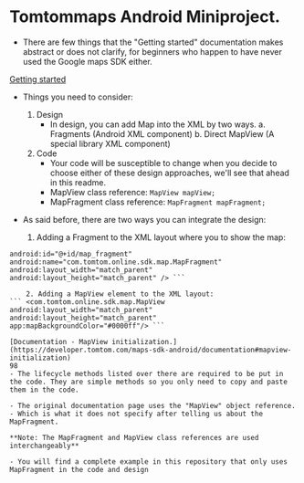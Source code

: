 # Tomtommaps Android Miniproject.
- There are few things that the "Getting started" documentation makes abstract or does not clarify, for beginners who happen to have never used the Google maps SDK either.

[Getting started](https://developer.tomtom.com/maps-android-sdk/map-initialization)

- Things you need to consider:
    1. Design
        - In design, you can add Map into the XML by two ways. 
        a. Fragments (Android XML component)
        b. Direct MapView (A special library XML component)
    2. Code
        - Your code will be susceptible to change when you decide to choose either of these design approaches, we'll see that 
            ahead in this readme.
        - MapView class reference:
            ` MapView mapView; `
        - MapFragment class reference:
            ` MapFragment mapFragment; `
        
- As said before, there are two ways you can integrate the design:

    1. Adding a Fragment to the XML layout where you to show the map:
``` <fragment  
android:id="@+id/map_fragment" 
android:name="com.tomtom.online.sdk.map.MapFragment"  
android:layout_width="match_parent"  
android:layout_height="match_parent" /> ```

    2. Adding a MapView element to the XML layout:
``` <com.tomtom.online.sdk.map.MapView  
android:layout_width="match_parent"  
android:layout_height="match_parent"  
app:mapBackgroundColor="#0000ff"/> ```

[Documentation - MapView initialization.](https://developer.tomtom.com/maps-sdk-android/documentation#mapview-initialization)
98
- The lifecycle methods listed over there are required to be put in the code. They are simple methods so you only need to copy and paste them in the code.

- The original documentation page uses the "MapView" object reference. - Which is what it does not specify after telling us about the MapFragment.

**Note: The MapFragment and MapView class references are used interchangeably**

- You will find a complete example in this repository that only uses MapFragment in the code and design